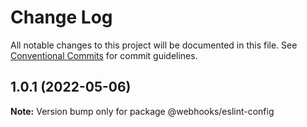 # Change Log

All notable changes to this project will be documented in this file.
See [Conventional Commits](https://conventionalcommits.org) for commit guidelines.

## 1.0.1 (2022-05-06)

**Note:** Version bump only for package @webhooks/eslint-config
